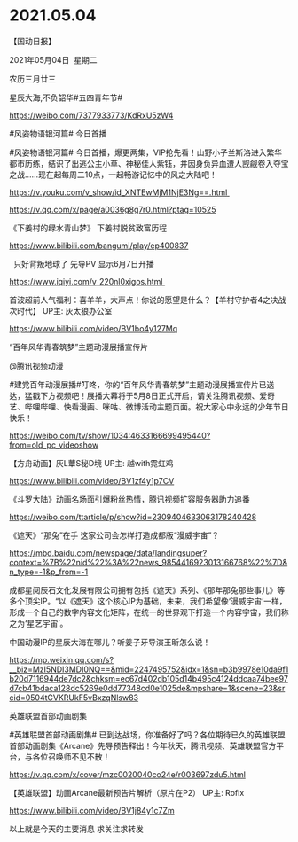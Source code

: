 ﻿#  2021.05.04
【国动日报】

2021年05月04日  星期二


农历三月廿三


星辰大海,不负韶华#五四青年节#                                            

https://weibo.com/7377933773/KdRxU5zW4




#风姿物语银河篇# 今日首播


#风姿物语银河篇# 今日首播，爆更两集，VIP抢先看！山野小子兰斯洛进入繁华都市历练，结识了出逃公主小草、神秘佳人紫钰，并因身负异血遭人觊觎卷入夺宝之战……现在起每周二10点，一起畅游记忆中的风之大陆吧！

https://v.youku.com/v_show/id_XNTEwMjM1NjE3Ng==.html 


https://v.qq.com/x/page/a0036g8g7r0.html?ptag=10525




《下姜村的绿水青山梦》 下姜村脱贫致富历程


https://www.bilibili.com/bangumi/play/ep400837







  只好背叛地球了 先导PV 显示6月7日开播

https://www.iqiyi.com/v_220nl0xigos.html 


首波超前人气福利：喜羊羊，大声点！你说的愿望是什么？【羊村守护者4之决战次时代】 UP主: 灰太狼办公室


https://www.bilibili.com/video/BV1bo4y127Mq



“百年风华青春筑梦”主题动漫展播宣传片


@腾讯视频动漫      


#建党百年动漫展播#叮咚，你的“百年风华青春筑梦”主题动漫展播宣传片已送达，猛戳下方视频吧！展播大幕将于5月8日正式开启，请关注腾讯视频、爱奇艺、哔哩哔哩、快看漫画、咪咕、微博活动主题页面。祝大家心中永远的少年节日快乐！

https://weibo.com/tv/show/1034:4633166699495440?from=old_pc_videoshow

【方舟动画】灰L蕈S秘D境 UP主: 越with霓虹鸡

https://www.bilibili.com/video/BV1zf4y1p7CV




《斗罗大陆》动画名场面引爆粉丝热情，腾讯视频扩容服务器助力追番

https://weibo.com/ttarticle/p/show?id=2309404633063178240428


《遮天》“那兔”在手 这家公司会怎样打造成都版“漫威宇宙”？

https://mbd.baidu.com/newspage/data/landingsuper?context=%7B%22nid%22%3A%22news_9854416923013166768%22%7D&n_type=-1&p_from=-1

成都星阅辰石文化发展有限公司拥有包括《遮天》系列、《那年那兔那些事儿》等多个顶尖IP。“以《遮天》这个核心IP为基础，未来，我们希望像‘漫威宇宙’一样，形成一个自己的数字内容文化矩阵，在统一的世界观下打造一个内容宇宙，我们称之为‘星艺宇宙’。

中国动漫IP的星⾠⼤海在哪⼉？听姜⼦⽛导演王昕怎么说！

https://mp.weixin.qq.com/s?__biz=MzI5NDI3MDI0NQ==&mid=2247495752&idx=1&sn=b3b9978e10da9f1b20d7116944de7dc2&chksm=ec67d402db105d14b495c4124ddcaa74bee97d7cb41bdaca128dc5269e0dd77348cd0e1025de&mpshare=1&scene=23&srcid=0504tCVKRUkF5vBxzqNlsw83

英雄联盟首部动画剧集

#英雄联盟首部动画剧集# 已到达战场，你准备好了吗？各位期待已久的英雄联盟首部动画剧集《Arcane》先导预告释出！今年秋天，腾讯视频、英雄联盟官方平台，与各位召唤师不见不散！

https://v.qq.com/x/cover/mzc0020040co24e/r003697zdu5.html







【英雄联盟】动画Arcane最新预告片解析（原片在P2） UP主: Rofix

https://www.bilibili.com/video/BV1j84y1c7Zm


以上就是今天的主要消息
求关注求转发
















